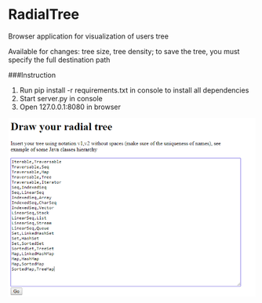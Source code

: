 # RadialTree
Browser application for visualization of users tree

Available for changes: tree size, tree density; to save the tree, you must specify the full destination path 

###Instruction
1. Run pip install -r requirements.txt in console to install all dependencies
1. Start server.py in console
2. Open 127.0.0.1:8080 in browser

![txt](pics/Input.PNG)